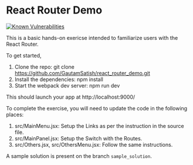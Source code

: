 # React Router Demo

<a href="https://snyk.io/test/github/GautamSatish/react_router_demo"><img src="https://snyk.io/test/github/GautamSatish/react_router_demo/badge.svg" alt="Known Vulnerabilities" data-canonical-src="https://snyk.io/test/github/GautamSatish/react_router_demo" style="max-width:100%;"></a>

This is a basic hands-on exericse intended to familiarize users with the React Router.

To get started, 
1. Clone the repo: git clone https://github.com/GautamSatish/react_router_demo.git
2. Install the dependencies: npm install
3. Start the webpack dev server: npm run dev

This should launch your app at http://localhost:9000/

To complete the exercise, you will need to update the code in the following places:
1. src/MainMenu.jsx: Setup the Links as per the instruction in the source file.
2. src/MainPanel.jsx: Setup the Switch with the Routes.
3. src/Others.jsx, src/OthersMenu.jsx: Follow the same instructions.

A sample solution is present on the branch ```sample_solution```.
